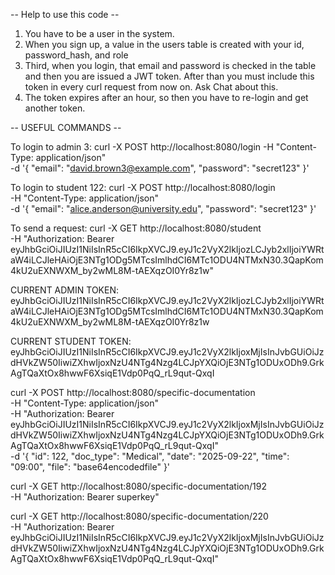 -- Help to use this code --

1. You have to be a user in the system.
2. When you sign up, a value in the users table is created with your id, password_hash, and role
3. Third, when you login, that email and password is checked in the table and then you are issued a JWT token. After than you must include this token in every curl request from now on. Ask Chat about this.
4. The token expires after an hour, so then you have to re-login and get another token.

-- USEFUL COMMANDS --

To login to admin 3:
curl -X POST http://localhost:8080/login -H "Content-Type: application/json" \
  -d '{
    "email": "david.brown3@example.com",
    "password": "secret123"
  }'

To login to student 122:
curl -X POST http://localhost:8080/login \
  -H "Content-Type: application/json" \
  -d '{
    "email": "alice.anderson@university.edu",
    "password": "secret123"
  }'

To send a request:
curl -X GET http://localhost:8080/student \
  -H "Authorization: Bearer eyJhbGciOiJIUzI1NiIsInR5cCI6IkpXVCJ9.eyJ1c2VyX2lkIjozLCJyb2xlIjoiYWRtaW4iLCJleHAiOjE3NTg1ODg5MTcsImlhdCI6MTc1ODU4NTMxN30.3QapKom4kU2uEXNWXM_by2wML8M-tAEXqzOI0Yr8z1w"

CURRENT ADMIN TOKEN: eyJhbGciOiJIUzI1NiIsInR5cCI6IkpXVCJ9.eyJ1c2VyX2lkIjozLCJyb2xlIjoiYWRtaW4iLCJleHAiOjE3NTg1ODg5MTcsImlhdCI6MTc1ODU4NTMxN30.3QapKom4kU2uEXNWXM_by2wML8M-tAEXqzOI0Yr8z1w

CURRENT STUDENT TOKEN: eyJhbGciOiJIUzI1NiIsInR5cCI6IkpXVCJ9.eyJ1c2VyX2lkIjoxMjIsInJvbGUiOiJzdHVkZW50IiwiZXhwIjoxNzU4NTg4Nzg4LCJpYXQiOjE3NTg1ODUxODh9.GrkAgTQaXtOx8hwwF6XsiqE1Vdp0PqQ_rL9qut-QxqI

curl -X POST http://localhost:8080/specific-documentation \
  -H "Content-Type: application/json" \
  -H "Authorization: Bearer eyJhbGciOiJIUzI1NiIsInR5cCI6IkpXVCJ9.eyJ1c2VyX2lkIjoxMjIsInJvbGUiOiJzdHVkZW50IiwiZXhwIjoxNzU4NTg4Nzg4LCJpYXQiOjE3NTg1ODUxODh9.GrkAgTQaXtOx8hwwF6XsiqE1Vdp0PqQ_rL9qut-QxqI" \
  -d '{
    "id": 122,
    "doc_type": "Medical",
    "date": "2025-09-22",
    "time": "09:00",
    "file": "base64encodedfile"
  }'

curl -X GET http://localhost:8080/specific-documentation/192 \
  -H "Authorization: Bearer superkey"

curl -X GET http://localhost:8080/specific-documentation/220 \
  -H "Authorization: Bearer eyJhbGciOiJIUzI1NiIsInR5cCI6IkpXVCJ9.eyJ1c2VyX2lkIjoxMjIsInJvbGUiOiJzdHVkZW50IiwiZXhwIjoxNzU4NTg4Nzg4LCJpYXQiOjE3NTg1ODUxODh9.GrkAgTQaXtOx8hwwF6XsiqE1Vdp0PqQ_rL9qut-QxqI"
